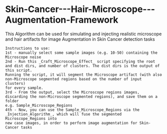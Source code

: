 # Skin-Cancer---Hair-Microscope---Augmentation-Framework
This Algorithm can be used for simulating and injecting realistic microscope and hair artifacts for image Augmentation in Skin Cancer detection tasks


    Instructions to use:
    1st - manually select some sample images (e.g. 10-50) containing the Microscope noise
    2nd - Run this _Craft_Microscope_Effect_ script specifying the root and dist dirs, and number of clusters. The dist dirs is the output of this script.
    Running the script, it will segment the Microscope artifact (with also non-Microscope segmented regions based on the number of input clusters)
    for every sample.
    3rd - From the output, select the Microscope regions images, discarding the non-Microscope segmented regions), and save them on a folder
    e.g. Sample_Microscope_Regions
    4th - Now, you can use the Sample_Microscope_Regions via the _Injection_Algorithm_, which will fuse the segmented Microscope_Regions into
    new case images, in order to perform image augmentation for Skin-Cancer tasks

